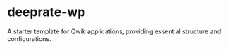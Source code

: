 # deeprate-wp
A starter template for Qwik applications, providing essential structure and configurations.
